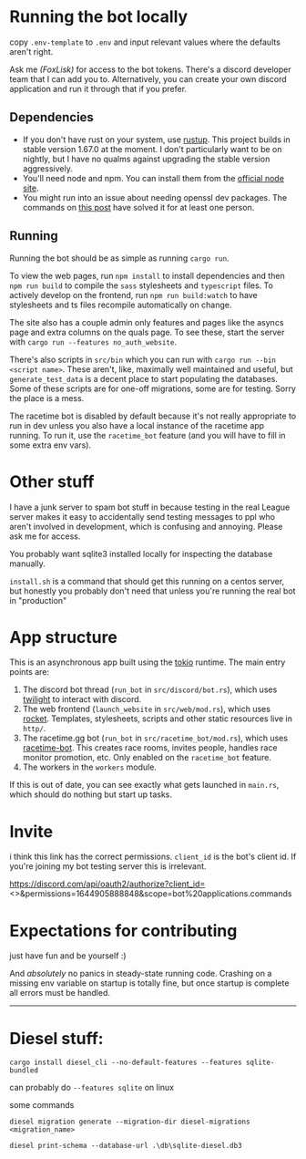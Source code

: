# Running the bot locally

copy `.env-template` to `.env` and input relevant values where the defaults aren't right.

Ask me _(FoxLisk)_ for access to the bot tokens. There's a discord developer team that I can add you to. 
Alternatively, you can create your own discord application and run it through that if you prefer.

## Dependencies

* If you don't have rust on your system, use [rustup](https://rustup.rs/). This project builds in stable version 1.67.0 at the moment. I don't particularly want to be on nightly, but I have no qualms against upgrading the stable version aggressively.
* You'll need node and npm. You can install them from the [official node site](https://nodejs.org/en/download).
* You might run into an issue about needing openssl dev packages. The commands on [this post](https://ma.ttias.be/could-not-find-directory-of-openssl-installation/) have solved it for at least one person. 

## Running
Running the bot should be as simple as running `cargo run`.

To view the web pages, run `npm install` to install dependencies and then `npm run build`
to compile the `sass` stylesheets and `typescript` files.
To actively develop on the frontend, run `npm run build:watch` to have stylesheets and ts files
recompile automatically on change.

The site also has a couple admin only features and pages like the asyncs page and extra columns on the quals page.
To see these, start the server with `cargo run --features no_auth_website`.

There's also scripts in `src/bin` which you can run with `cargo run --bin <script name>`. 
These aren't, like, maximally well maintained and useful, but `generate_test_data` is a decent place to start 
populating the databases. Some of these scripts are for one-off migrations, some are for testing. 
Sorry the place is a mess.

The racetime bot is disabled by default because it's not really appropriate to run in dev unless you also have a
local instance of the racetime app running. To run it, use the `racetime_bot` feature (and you will have to fill in
some extra env vars).

# Other stuff

I have a junk server to spam bot stuff in because testing in the real League server makes it easy to accidentally
send testing messages to ppl who aren't involved in development, which is confusing and annoying.
Please ask me for access.

You probably want sqlite3 installed locally for inspecting the database manually.

`install.sh` is a command that should get this running on a centos server, but honestly you probably don't need that unless you're running the real bot in "production"

# App structure

This is an asynchronous app built using the [tokio](https://docs.rs/tokio/latest/tokio/) runtime. The main entry points are:
  1. The discord bot thread (`run_bot` in `src/discord/bot.rs`), which uses [twilight](https://twilight.rs/) to interact with discord.
  2. The web frontend (`launch_website` in `src/web/mod.rs`), which uses [rocket](https://rocket.rs/). 
     Templates, stylesheets, scripts and other static resources live in `http/`.
  3. The racetime.gg bot (`run_bot` in `src/racetime_bot/mod.rs`), which uses [racetime-bot](https://github.com/racetimeGG/racetime-bot).
     This creates race rooms, invites people, handles race monitor promotion, etc. Only enabled on the `racetime_bot` feature.
  3. The workers in the `workers` module.

If this is out of date, you can see exactly what gets launched in `main.rs`, which should do nothing but start up tasks.

# Invite

i think this link has the correct permissions. `client_id` is the bot's client id. 
If you're joining my bot testing server this is irrelevant.

https://discord.com/api/oauth2/authorize?client_id=<>&permissions=1644905888848&scope=bot%20applications.commands

# Expectations for contributing

just have fun and be yourself :)

And _absolutely_ no panics in steady-state running code. Crashing on a missing env variable on startup is totally fine, 
but once startup is complete all errors must be handled.

------------

# Diesel stuff:

`cargo install diesel_cli --no-default-features --features sqlite-bundled`

can probably do `--features sqlite` on linux

some commands
```
diesel migration generate --migration-dir diesel-migrations <migration_name>

diesel print-schema --database-url .\db\sqlite-diesel.db3
```